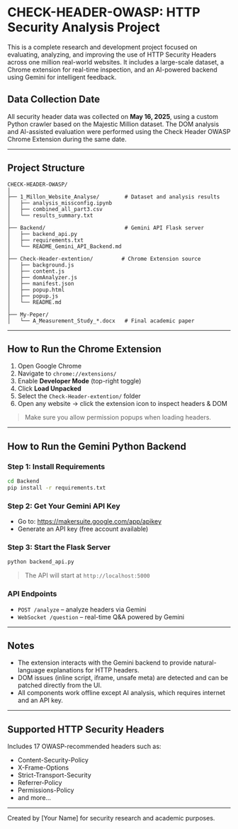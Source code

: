 # CHECK-HEADER-OWASP: HTTP Security Analysis Project

This is a complete research and development project focused on evaluating, analyzing, and improving the use of HTTP Security Headers across one million real-world websites. It includes a large-scale dataset, a Chrome extension for real-time inspection, and an AI-powered backend using Gemini for intelligent feedback.

## Data Collection Date

All security header data was collected on **May 16, 2025**, using a custom Python crawler based on the Majestic Million dataset. The DOM analysis and AI-assisted evaluation were performed using the Check Header OWASP Chrome Extension during the same date.

---

## Project Structure

```
CHECK-HEADER-OWASP/
│
├── 1_Millon_Website_Analyse/        # Dataset and analysis results
│   ├── analysis_missconfig.ipynb
│   ├── combined_all_part3.csv
│   └── results_summary.txt
│
├── Backend/                         # Gemini API Flask server
│   ├── backend_api.py
│   ├── requirements.txt
│   └── README_Gemini_API_Backend.md
│
├── Check-Header-extention/         # Chrome Extension source
│   ├── background.js
│   ├── content.js
│   ├── domAnalyzer.js
│   ├── manifest.json
│   ├── popup.html
│   ├── popup.js
│   └── README.md
│
├── My-Peper/
│   └── A_Measurement_Study_*.docx   # Final academic paper
```

---

## How to Run the Chrome Extension

1. Open Google Chrome
2. Navigate to `chrome://extensions/`
3. Enable **Developer Mode** (top-right toggle)
4. Click **Load Unpacked**
5. Select the `Check-Header-extention/` folder
6. Open any website → click the extension icon to inspect headers & DOM

> Make sure you allow permission popups when loading headers.

---

## How to Run the Gemini Python Backend

### Step 1: Install Requirements

```bash
cd Backend
pip install -r requirements.txt
```

### Step 2: Get Your Gemini API Key

- Go to: https://makersuite.google.com/app/apikey
- Generate an API key (free account available)

### Step 3: Start the Flask Server

```bash
python backend_api.py
```

> The API will start at `http://localhost:5000`

### API Endpoints

- `POST /analyze` – analyze headers via Gemini
- `WebSocket /question` – real-time Q&A powered by Gemini

---

## Notes

- The extension interacts with the Gemini backend to provide natural-language explanations for HTTP headers.
- DOM issues (inline script, iframe, unsafe meta) are detected and can be patched directly from the UI.
- All components work offline except AI analysis, which requires internet and an API key.

---

## Supported HTTP Security Headers

Includes 17 OWASP-recommended headers such as:
- Content-Security-Policy
- X-Frame-Options
- Strict-Transport-Security
- Referrer-Policy
- Permissions-Policy
- and more...

---

Created by [Your Name] for security research and academic purposes.